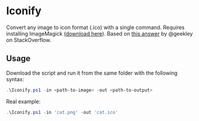 # Iconify

Convert any image to icon format (.ico) with a single command. Requires installing ImageMagick ([download here](https://imagemagick.org/script/download.php)).
Based on [this answer](https://stackoverflow.com/a/49823738/13146539) by @geekley on StackOverflow.

## Usage

Download the script and run it from the same folder with the following syntax:

```powershell
.\Iconify.ps1 -in <path-to-image> -out <path-to-output>
```

Real example:

```powershell
.\Iconify.ps1 -in 'cat.png' -out 'cat.ico'
```

